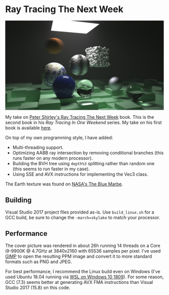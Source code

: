 # Ray Tracing The Next Week

<img align="center" src="https://github.com/GPSnoopy/RayTracingTheNextWeek/blob/master/Book2.jpg">

My take on [Peter Shirley's Ray Tracing The Next Week](https://github.com/petershirley/raytracingthenextweek) book. This is the second book in his *Ray Tracing In One Weekend* series. My take on his first book is available [here](https://github.com/GPSnoopy/RayTracingInOneWeekend).

On top of my own programming style, I have added:
* Multi-threading support.
* Optimizing AABB ray intersection by removing conditional branches (this runs faster on any modern processor).
* Building the BVH tree using `depth%3` splitting rather than random one (this seems to run faster in my case).
* Using SSE and AVX instructions for implementing the Vec3 class.

The Earth texture was found on [NASA's The Blue Marbe](https://visibleearth.nasa.gov/view.php?id=57735).

## Building

Visual Studio 2017 project files provided as-is. Use `build_linux.sh` for a GCC build, be sure to change the `-march=skylake` to match your  processor.

## Performance

The cover picture was rendered in about 26h running 14 threads on a Core i9-9900K @ 4.7GHz at 3840x2160 with 65536 samples per pixel. I've used [GIMP](https://www.gimp.org/) to open the resulting PPM image and convert it to more standard formats such as PNG and JPEG.

For best performance, I recommend the Linux build even on Windows (I've used Ubuntu 18.04 running via [WSL on Windows 10 1809](https://en.wikipedia.org/wiki/Windows_Subsystem_for_Linux)). For some reason, GCC (7.3) seems better at generating AVX FMA instructions than Visual Studio 2017 (15.8) on this code.
